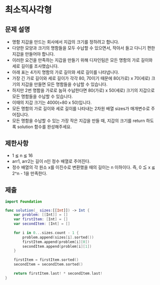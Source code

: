# 최소직사각형

## 문제 설명
- 명함 지갑을 만드는 회사에서 지갑의 크기를 정하려고 합니다.
- 다양한 모양과 크기의 명함들을 모두 수납할 수 있으면서, 작아서 들고 다니기 편한 지갑을 만들어야 합니다.
- 이러한 요건을 만족하는 지갑을 만들기 위해 디자인팀은 모든 명함의 가로 길이와 세로 길이를 조사했습니다.
- 아래 표는 4가지 명함의 가로 길이와 세로 길이를 나타냅니다.
- 가장 긴 가로 길이와 세로 길이가 각각 80, 70이기 때문에 80(가로) x 70(세로) 크기의 지갑을 만들면 모든 명함들을 수납할 수 있습니다.
- 하지만 2번 명함을 가로로 눕혀 수납한다면 80(가로) x 50(세로) 크기의 지갑으로 모든 명함들을 수납할 수 있습니다.
- 이때의 지갑 크기는 4000(=80 x 50)입니다.
- 모든 명함의 가로 길이와 세로 길이를 나타내는 2차원 배열 sizes가 매개변수로 주어집니다.
- 모든 명함을 수납할 수 있는 가장 작은 지갑을 만들 때, 지갑의 크기를 return 하도록 solution 함수를 완성해주세요.

## 제한사항
- 1 ≦ n ≦ 16
- arr1, arr2는 길이 n인 정수 배열로 주어진다.
- 정수 배열의 각 원소 x를 이진수로 변환했을 때의 길이는 n 이하이다. 즉, 0 ≦ x ≦ 2^n - 1을 만족한다.

## 제출
```swift
import Foundation

func solution(_ sizes:[[Int]]) -> Int {
    var problem: [[Int]] = []
    var firstItem: [Int] = []
    var secondItem: [Int] = []
    
    for i in 0...sizes.count - 1 {
        problem.append(sizes[i].sorted())
        firstItem.append(problem[i][0])
        secondItem.append(problem[i][1])
    }
    
    firstItem = firstItem.sorted()
    secondItem = secondItem.sorted()
    
    return firstItem.last! * secondItem.last!
}
```